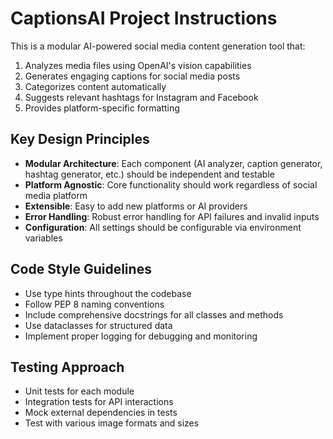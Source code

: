 <!-- Use this file to provide workspace-specific custom instructions to Copilot. For more details, visit https://code.visualstudio.com/docs/copilot/copilot-customization#_use-a-githubcopilotinstructionsmd-file -->

# CaptionsAI Project Instructions

This is a modular AI-powered social media content generation tool that:

1. Analyzes media files using OpenAI's vision capabilities
2. Generates engaging captions for social media posts
3. Categorizes content automatically
4. Suggests relevant hashtags for Instagram and Facebook
5. Provides platform-specific formatting

## Key Design Principles

- **Modular Architecture**: Each component (AI analyzer, caption generator, hashtag generator, etc.) should be independent and testable
- **Platform Agnostic**: Core functionality should work regardless of social media platform
- **Extensible**: Easy to add new platforms or AI providers
- **Error Handling**: Robust error handling for API failures and invalid inputs
- **Configuration**: All settings should be configurable via environment variables

## Code Style Guidelines

- Use type hints throughout the codebase
- Follow PEP 8 naming conventions
- Include comprehensive docstrings for all classes and methods
- Use dataclasses for structured data
- Implement proper logging for debugging and monitoring

## Testing Approach

- Unit tests for each module
- Integration tests for API interactions
- Mock external dependencies in tests
- Test with various image formats and sizes
